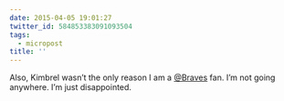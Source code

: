 ```yaml
---
date: 2015-04-05 19:01:27
twitter_id: 584853383091093504
tags:
  - micropost
title: ''
---
```


Also, Kimbrel wasn’t the only reason I am a [@Braves](https://twitter.com/Braves) fan. I’m not going anywhere. I’m just disappointed.
